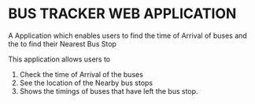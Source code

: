 # BUS TRACKER WEB APPLICATION
A Application which enables users to find the time of Arrival of buses and the to find their Nearest Bus Stop

This application allows users to 
1. Check the time of Arrival of the buses
2. See the location of the Nearby bus stops
3. Shows the timings of buses that have left the bus stop.
